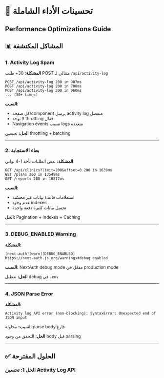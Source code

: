 # 🚀 تحسينات الأداء الشاملة
## Performance Optimizations Guide

## 📊 المشاكل المكتشفة

### 1. Activity Log Spam
**المشكلة:** 30+ طلب POST متتالي لـ `/api/activity-log`
```
POST /api/activity-log 200 in 987ms
POST /api/activity-log 200 in 708ms
POST /api/activity-log 200 in 960ms
... (30+ times)
```

**السبب:** 
- كل صفحة/component يرسل activity log منفصل
- لا يوجد throttling فعال
- Navigation events تسبب logs متعددة

**الحل:** تحسين throttling + batching

---

### 2. بطء الاستجابة
**المشكلة:** بعض الطلبات تأخذ 1-4 ثواني
```
GET /api/clinics?limit=200&offset=0 200 in 1639ms
GET /plans 200 in 13549ms
GET /reports 200 in 10817ms
```

**السبب:**
- استعلامات قاعدة بيانات غير محسّنة
- عدم وجود indexes
- تحميل بيانات كثيرة دفعة واحدة

**الحل:** Pagination + Indexes + Caching

---

### 3. DEBUG_ENABLED Warning
**المشكلة:**
```
[next-auth][warn][DEBUG_ENABLED]
https://next-auth.js.org/warnings#debug_enabled
```

**السبب:** NextAuth debug mode مفعّل في production mode

**الحل:** تعطيل debug في `.env`

---

### 4. JSON Parse Error
**المشكلة:**
```
Activity log API error (non-blocking): SyntaxError: Unexpected end of JSON input
```

**السبب:** محاولة parse body فارغ

**الحل:** التحقق من وجود body قبل parsing

---

## ✅ الحلول المقترحة

### الحل 1: تحسين Activity Log API
